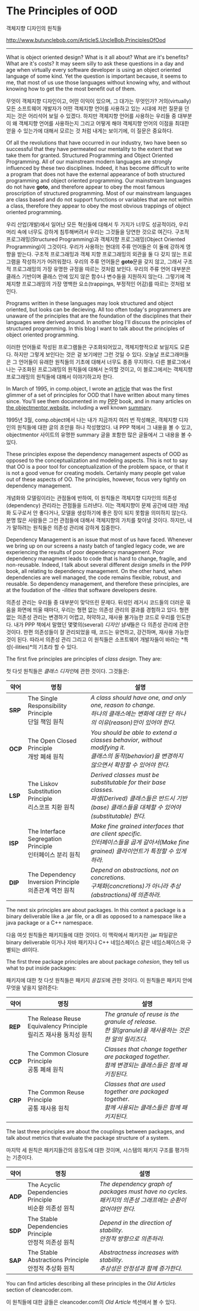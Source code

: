 # The Principles of OOD

객체지향 디자인의 원칙들

http://www.butunclebob.com/ArticleS.UncleBob.PrinciplesOfOod

------


What is object oriented design? What is it all about? What are it's benefits? What are it's costs? It may seem silly to ask these questions in a day and age when virtually every software developer is using an object oriented language of some kind. Yet the question is important because, it seems to me, that most of us use those languages without knowing why, and without knowing how to get the the most benefit out of them.

무엇이 객체지향 디자인이고, 어떤 이익이 있으며, 그 대가는 무엇인가? 거의(virtually) 모든 소프트웨어 개발자가 어떤 객체지향 언어를 사용하고 있는 시대에 저런 질문을 던지는 것은 어리석어 보일 수 있겠다. 하지만 객체지향 언어를 사용하는 우리들 중 대부분이 왜 객체지향 언어를 사용하는지 그리고 어떻게 해야 객체지향 언어의 이점을 최대한 얻을 수 있는가에 대해서 모르는 것 처럼 내게는 보이기에, 이 질문은 중요하다.

Of all the revolutions that have occurred in our industry, two have been so successful that they have permeated our mentality to the extent that we take them for granted. Structured Programming and Object Oriented Programming. All of our mainstream modern languages are strongly influenced by these two disciplines. Indeed, it has become difficult to write a program that does not have the external appearance of both structured programming and object oriented programming. Our mainstream languages do not have **goto**, and therefore appear to obey the most famous proscription of structured programming. Most of our mainstream languages are class based and do not support functions or variables that are not within a class, therefore they appear to obey the most obvious trappings of object oriented programming.

우리 산업(개발)에서 일어난 모든 혁신들에 대해서 두 가지가 너무도 성공적이라, 우리 머리 속에 너무도 강하게 침투해버려서 우리는 그것들을 당연한 것으로 여긴다. 구조적 프로그래밍(Structured Programming)과 객체지향 프로그래밍(Object Oriented Programming)이 그것이다. 우리가 사용하는 현대의 주류 언어들은 이 둘에 강하게 영향을 받는다. 구조적 프로그래밍과 객체 지향 프로그래밍의 외관을 둘 다 갖지 않는 프로그램을 작성하기가 어려워졌다. 우리의 주류 언어들은 **goto**문을 갖지 않고, 그래서 구조적 프로그래밍의 가장 유명한 규정을 따르는 것처럼 보인다. 우리의 주류 언어 대부분은 클래스 기반이며 클래스 안에 있지 않은 함수나 변수들을 지원하지 않는다. 그렇기에 객체지향 프로그래밍의 가장 명백한 요소(trappings, 부정적인 어감)를 따르는 것처럼 보인다.

Programs written in these languages may look structured and object oriented, but looks can be decieving. All too often today's programmers are unaware of the principles that are the foundation of the disciplines that their languages were derived around. In another blog I'll discuss the principles of structured programming. In this blog I want to talk about the principles of object oriented programming.

이러한 언어들로 작성된 프로그램들은 구조화되어있고, 객체지향적으로 보일지도 모른다. 하지만 그렇게 보인다는 것은 겉 보기에만 그런 것일 수 있다. 오늘날 프로그래머들은 그 언어들이 유래한 원칙들의 기초에 대해서 너무도 종종 무지하다. 다른 블로그에서 나는 구조화된 프로그래밍의 원칙들에 대해서 논의할 것이고, 이 블로그에서는 객체지향 프로그래밍의 원칙들에 대해서 이야기하고자 한다.

In March of 1995, in comp.object, I wrote an [article](http://tinyurl.com/84emx) that was the first glimmer of a set of principles for OOD that I have written about many times since. You'll see them documented in my [PPP](https://www.amazon.com/Software-Development-Principles-Practices-Paperback/dp/B011DBKELY) book, and in many articles on [the objectmentor website](http://www.objectmentor.com/), including a well known [summary](http://www.objectmentor.com/resources/articles/Principles_and_Patterns.pdf).

1995년 3월, comp.object에서 나는 내가 지금까지 여러 번 작성해온, 객체지향 디자인의 원칙들에 대한 글의 초안을 하나 작성했었다. 내 PPP 책에서 그 내용을 볼 수 있고, objectmentor 사이트의 유명한 summary 글을 포함한 많은 글들에서 그 내용을 볼 수 있다.

These principles expose the dependency management aspects of OOD as opposed to the conceptualization and modeling aspects. This is not to say that OO is a poor tool for conceptualization of the problem space, or that it is not a good venue for creating models. Certainly many people get value out of these aspects of OO. The principles, however, focus very tightly on dependency management.

개념화와 모델링이라는 관점들에 반하여, 이 원칙들은 객체지향 디자인의 의존성(dependency) 관리라는 관점들을 드러낸다. 이는 객체지향이 문제 공간에 대한 개념화 도구로서 안 좋다거나, 모델을 생성하기에 좋은 장이 되지 못함을 의미하지 않는다. 분명 많은 사람들은 그런 관점들에 대해서 객체지향의 가치를 찾아낼 것이다. 하지만, 내가 말하려는 원칙들은 의존성 관리에 강하게 집중한다.

Dependency Management is an issue that most of us have faced. Whenever we bring up on our screens a nasty batch of tangled legacy code, we are experiencing the results of poor dependency management. Poor dependency managment leads to code that is hard to change, fragile, and non-reusable. Indeed, I talk about several different *design smells* in the PPP book, all relating to dependency management. On the other hand, when dependencies are well managed, the code remains flexible, robust, and reusable. So dependency management, and therefore these principles, are at the foudation of the *-ilities* that software developers desire.

의존성 관리는 우리들 중 대부분이 맞닥뜨린 문제다. 뒤섞인 레거시 코드들의 더러운 묶음을 화면에 띄울 때마다, 우리는 형편 없는 의존성 관리의 결과를 경험하고 있다. 형편 없는 의존성 관리는 변경하기 어렵고, 허약하고, 재사용 불가능한 코드로 우리를 인도한다. 내가 PPP 책에서 말했던 몇몇의(several) *디자인 냄새*들은 다 의존성 관리에 관한 것이다. 한편 의존성들이 잘 관리되었을 때, 코드는 유연하고, 강건하며, 재사용 가능한 것이 된다. 따라서 의존성 관리 그리고 이 원칙들은 소프트웨어 개발자들이 바라는 *특성(-ilities)*의 기초라 할 수 있다.

The first five principles are principles of *class design*. They are:

첫 다섯 원칙들은 *클래스 디자인*에 관한 것이다. 그것들은:

| 약어    | 명칭                                                         | 설명                                                         |
| ------- | ------------------------------------------------------------ | ------------------------------------------------------------ |
| **SRP** | The Single Responsibility Principle<br />단일 책임 원칙      | *A class should have one, and only one, reason to change.*<br />*하나의 클래스에는 변화에 대한 단 하나의 이유(reason)만이 있어야 한다.* |
| **OCP** | The Open Closed Principle<br />개방 폐쇄 원칙                | *You should be able to extend a classes behavior, without modifying it.*<br />*클래스의 동작(behavior)을 변경하지 않으면서 확장할 수 있어야 한다.* |
| **LSP** | The Liskov Substitution Principle<br />리스코프 치환 원칙    | *Derived classes must be substitutable for their base classes.*<br />*파생(Derived) 클래스들은 반드시 기반(base) 클래스들을 대체할 수 있어야(substitutable) 한다.* |
| **ISP** | The Interface Segregation Principle<br />인터페이스 분리 원칙 | *Make fine grained interfaces that are client specific.*<br />*인터페이스들을 곱게 갈아서(Make fine grained) 클라이언트가 특정할 수 있게 하라.* |
| **DIP** | The Dependency Inversion Principle<br />의존관계 역전 원칙   | *Depend on abstractions, not on concretions.*<br />*구체화(concretions)가 아니라 추상(abstractions)에 의존하라.* |

The next six principles are about packages. In this context a package is a binary deliverable like a .jar file, or a dll as opposed to a namespace like a java package or a C++ namespace.

다음 여섯 원칙들은 패키지들에 대한 것이다. 이 맥락에서 패키지란 .jar 파일같은 binary deliverable 이거나 자바 패키지나 C++ 네임스페이스 같은 네임스페이스와 구별되는 dll이다.

The first three package principles are about package *cohesion*, they tell us what to put inside packages:

패키지에 대한 첫 다섯 원칙들은 패키지 *응집도*에 관한 것이다. 이 원칙들은 패키지 안에 무엇을 넣을지 알려준다:

| 약어    | 명칭                                                         | 설명                                                         |
| ------- | ------------------------------------------------------------ | ------------------------------------------------------------ |
| **REP** | The Release Reuse Equivalency Principle<br />릴리즈 재사용 동치성 원칙 | *The granule of reuse is the granule of release.*<br />*한 알(granule)을 재사용하는 것은 한 알의 릴리즈다.* |
| **CCP** | The Common Closure Principle<br />공통 폐쇄 원칙             | *Classes that change together are packaged together.*<br />*함께 변경되는 클래스들은 함께 패키징된다.* |
| **CRP** | The Common Reuse Principle<br />공통 재사용 원칙             | *Classes that are used together are packaged together.*<br />*함께 사용되는 클래스들은 함께 패키지된다.* |


The last three principles are about the couplings between packages, and talk about metrics that evaluate the package structure of a system.

마지막 세 원칙은 패키지들간의 응징도에 대한 것이며, 시스템의 패키지 구조를 평가하는 기준이다.

| 약어    | 명칭                                                       | 설명                                                         |
| ------- | ---------------------------------------------------------- | ------------------------------------------------------------ |
| **ADP** | The Acyclic Dependencies Principle<br />비순환 의존성 원칙 | *The dependency graph of packages must have no cycles.*<br />*패키지의 의존성 그래프에는 순환이 없어야만 한다.* |
| **SDP** | The Stable Dependencies Principle<br />안정적 의존성 원칙  | *Depend in the direction of stability.*<br />*안정적 방향으로 의존하라.* |
| **SAP** | The Stable Abstractions Principle<br />안정적 추상화 원칙  | *Abstractness increases with stability.*<br />*추상성은 안정성과 함께 증가한다.* |


You can find articles describing all these principles in the *Old Articles* section of cleancoder.com.

이 원칙들에 대한 글들은 cleancoder.com의 *Old Article* 섹션에서 볼 수 있다.